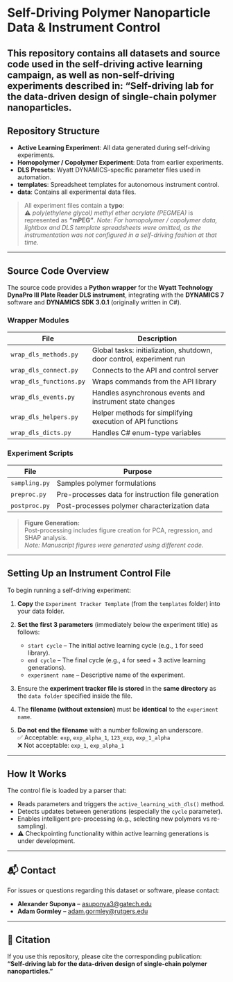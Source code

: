 # Self-Driving Polymer Nanoparticle Data & Instrument Control

This repository contains all datasets and source code used in the **self-driving active learning campaign**, as well as non-self-driving experiments described in: **“Self-driving lab for the data-driven design of single-chain polymer nanoparticles.**
---

## Repository Structure

- **Active Learning Experiment**: All data generated during self-driving experiments.
- **Homopolymer / Copolymer Experiment**: Data from earlier experiments.
- **DLS Presets**: Wyatt DYNAMICS-specific parameter files used in automation.
- **templates**: Spreadsheet templates for autonomous instrument control.
- **data**: Contains all experimental data files.

> All experiment files contain a **typo**:  
> ⚠️ _poly(ethylene glycol) methyl ether acrylate (PEGMEA)_ is represented as **“mPEG”**.
> _Note: For homopolymer / copolymer data, lightbox and DLS template spreadsheets were omitted,
as the instrumentation was not configured in a self-driving fashion at that time._

---

## Source Code Overview

The source code provides a **Python wrapper** for the **Wyatt Technology DynaPro III Plate Reader DLS instrument**, integrating with the **DYNAMICS 7** software and **DYNAMICS SDK 3.0.1** (originally written in C#).

### Wrapper Modules

| File | Description |
|------|-------------|
| `wrap_dls_methods.py` | Global tasks: initialization, shutdown, door control, experiment run |
| `wrap_dls_connect.py` | Connects to the API and control server |
| `wrap_dls_functions.py` | Wraps commands from the API library |
| `wrap_dls_events.py` | Handles asynchronous events and instrument state changes |
| `wrap_dls_helpers.py` | Helper methods for simplifying execution of API functions |
| `wrap_dls_dicts.py` | Handles C# enum-type variables |

### Experiment Scripts

| File | Purpose |
|------|---------|
| `sampling.py` | Samples polymer formulations |
| `preproc.py` | Pre-processes data for instruction file generation |
| `postproc.py` | Post-processes polymer characterization data |

> **Figure Generation:**  
> Post-processing includes figure creation for PCA, regression, and SHAP analysis.  
> _Note: Manuscript figures were generated using different code._

---

## Setting Up an Instrument Control File

To begin running a self-driving experiment:

1. **Copy** the `Experiment Tracker Template` (from the `templates` folder) into your data folder.

2. **Set the first 3 parameters** (immediately below the experiment title) as follows:
   - `start cycle` – The initial active learning cycle (e.g., `1` for seed library).
   - `end cycle` – The final cycle (e.g., `4` for seed + 3 active learning generations).
   - `experiment name` – Descriptive name of the experiment.

3. Ensure the **experiment tracker file is stored** in the **same directory** as the `data folder` specified inside the file.

4. The **filename (without extension)** must be **identical** to the `experiment name`.

5. **Do not end the filename** with a number following an underscore.  
   ✅ Acceptable: `exp`, `exp_alpha_1`, `123_exp`, `exp_1_alpha`  
   ❌ Not acceptable: `exp_1`, `exp_alpha_1`

---

## How It Works

The control file is loaded by a parser that:
- Reads parameters and triggers the `active_learning_with_dls()` method.
- Detects updates between generations (especially the `cycle` parameter).
- Enables intelligent pre-processing (e.g., selecting new polymers vs re-sampling).
- ⚠️ Checkpointing functionality within active learning generations is under development.

---

## 📬 Contact

For issues or questions regarding this dataset or software, please contact:

- **Alexander Suponya** – [asuponya3@gatech.edu](mailto:asuponya3@gatech.edu)  
- **Adam Gormley** – [adam.gormley@rutgers.edu](mailto:adam.gormley@rutgers.edu)

---

## 📄 Citation

If you use this repository, please cite the corresponding publication:  
**“Self-driving lab for the data-driven design of single-chain polymer nanoparticles.”**

